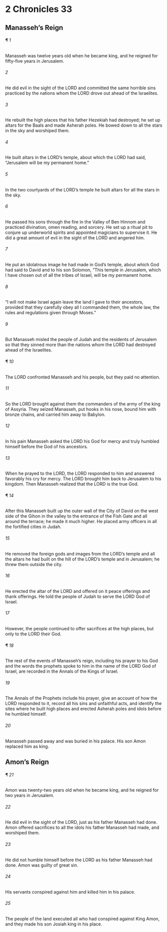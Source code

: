 # 2 Chronicles 33
## Manasseh’s Reign
###### ¶ 1
Manasseh was twelve years old when he became king, and he reigned for fifty-five years in Jerusalem.
###### 2
He did evil in the sight of the LORD and committed the same horrible sins practiced by the nations whom the LORD drove out ahead of the Israelites.
###### 3
He rebuilt the high places that his father Hezekiah had destroyed; he set up altars for the Baals and made Asherah poles. He bowed down to all the stars in the sky and worshiped them.
###### 4
He built altars in the LORD’s temple, about which the LORD had said, “Jerusalem will be my permanent home.”
###### 5
In the two courtyards of the LORD’s temple he built altars for all the stars in the sky.
###### 6
He passed his sons through the fire in the Valley of Ben Hinnom and practiced divination, omen reading, and sorcery. He set up a ritual pit to conjure up underworld spirits and appointed magicians to supervise it. He did a great amount of evil in the sight of the LORD and angered him.
###### 7
He put an idolatrous image he had made in God’s temple, about which God had said to David and to his son Solomon, “This temple in Jerusalem, which I have chosen out of all the tribes of Israel, will be my permanent home.
###### 8
“I will not make Israel again leave the land I gave to their ancestors, provided that they carefully obey all I commanded them, the whole law, the rules and regulations given through Moses.”
###### 9
But Manasseh misled the people of Judah and the residents of Jerusalem so that they sinned more than the nations whom the LORD had destroyed ahead of the Israelites.
###### ¶ 10
The LORD confronted Manasseh and his people, but they paid no attention.
###### 11
So the LORD brought against them the commanders of the army of the king of Assyria. They seized Manasseh, put hooks in his nose, bound him with bronze chains, and carried him away to Babylon.
###### 12
In his pain Manasseh asked the LORD his God for mercy and truly humbled himself before the God of his ancestors.
###### 13
When he prayed to the LORD, the LORD responded to him and answered favorably his cry for mercy. The LORD brought him back to Jerusalem to his kingdom. Then Manasseh realized that the LORD is the true God.
###### ¶ 14
After this Manasseh built up the outer wall of the City of David on the west side of the Gihon in the valley to the entrance of the Fish Gate and all around the terrace; he made it much higher. He placed army officers in all the fortified cities in Judah.
###### 15
He removed the foreign gods and images from the LORD’s temple and all the altars he had built on the hill of the LORD’s temple and in Jerusalem; he threw them outside the city.
###### 16
He erected the altar of the LORD and offered on it peace offerings and thank offerings. He told the people of Judah to serve the LORD God of Israel.
###### 17
However, the people continued to offer sacrifices at the high places, but only to the LORD their God.
###### ¶ 18
The rest of the events of Manasseh’s reign, including his prayer to his God and the words the prophets spoke to him in the name of the LORD God of Israel, are recorded in the Annals of the Kings of Israel.
###### 19
The Annals of the Prophets include his prayer, give an account of how the LORD responded to it, record all his sins and unfaithful acts, and identify the sites where he built high places and erected Asherah poles and idols before he humbled himself.
###### 20
Manasseh passed away and was buried in his palace. His son Amon replaced him as king.
## Amon’s Reign
###### ¶ 21
Amon was twenty-two years old when he became king, and he reigned for two years in Jerusalem.
###### 22
He did evil in the sight of the LORD, just as his father Manasseh had done. Amon offered sacrifices to all the idols his father Manasseh had made, and worshiped them.
###### 23
He did not humble himself before the LORD as his father Manasseh had done. Amon was guilty of great sin.
###### 24
His servants conspired against him and killed him in his palace.
###### 25
The people of the land executed all who had conspired against King Amon, and they made his son Josiah king in his place.
